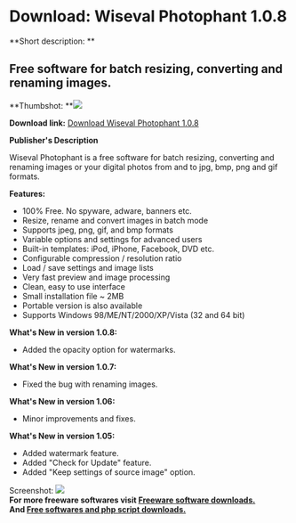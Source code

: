 # Download: Wiseval Photophant 1.0.8

**Short description: **

## Free software for batch resizing, converting and renaming images.

  
**Thumbshot: **![](http://www.freewarefiles.com/screenshot/wisevalphotophant_md.jpg)   
  
**Download link:** [Download Wiseval Photophant 1.0.8](http://freesoftwares.boysofts.com/Wiseval-Photophant_program_45331.html)  
  

**Publisher's Description**  
  

Wiseval Photophant is a free software for batch resizing, converting and
renaming images or your digital photos from and to jpg, bmp, png and gif
formats.

**Features:**

  * 100% Free. No spyware, adware, banners etc. 
  * Resize, rename and convert images in batch mode 
  * Supports jpeg, png, gif, and bmp formats 
  * Variable options and settings for advanced users 
  * Built-in templates: iPod, iPhone, Facebook, DVD etc. 
  * Configurable compression / resolution ratio 
  * Load / save settings and image lists 
  * Very fast preview and image processing 
  * Clean, easy to use interface 
  * Small installation file ~ 2MB 
  * Portable version is also available 
  * Supports Windows 98/ME/NT/2000/XP/Vista (32 and 64 bit) 

**What's New in version 1.0.8:**

  * Added the opacity option for watermarks. 

**What's New in version 1.0.7:**

  * Fixed the bug with renaming images. 

**What's New in version 1.06:**

  * Minor improvements and fixes. 

**What's New in version 1.05:**

  * Added watermark feature. 
  * Added "Check for Update" feature. 
  * Added "Keep settings of source image" option. 

  
  
Screenshot: ![](http://www.freewarefiles.com/screenshot/wisevalphotophant.jpg)  
**For more freeware softwares visit [Freeware software downloads.](http://freesoftwares.boysofts.com/)**   
**And [Free softwares and php script downloads.](http://www.boysofts.com/)**

